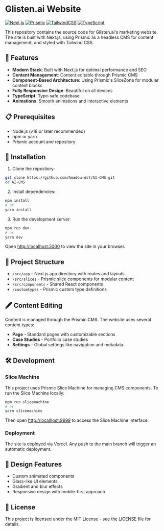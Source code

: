# Glisten.ai Website

[![Next.js](https://img.shields.io/badge/Next.js-13+-000000?style=for-the-badge&logo=next.js&logoColor=white)](https://nextjs.org/)
[![Prismic](https://img.shields.io/badge/Prismic-CMS-5163BA?style=for-the-badge&logo=prismic&logoColor=white)](https://prismic.io/)
[![TailwindCSS](https://img.shields.io/badge/TailwindCSS-06B6D4?style=for-the-badge&logo=tailwind-css&logoColor=white)](https://tailwindcss.com/)
[![TypeScript](https://img.shields.io/badge/TypeScript-3178C6?style=for-the-badge&logo=typescript&logoColor=white)](https://www.typescriptlang.org/)

This repository contains the source code for Glisten.ai's marketing website. The site is built with Next.js, using Prismic as a headless CMS for content management, and styled with Tailwind CSS.

## 🚀 Features

- **Modern Stack**: Built with Next.js for optimal performance and SEO
- **Content Management**: Content editable through Prismic CMS
- **Component-Based Architecture**: Using Prismic's SliceZone for modular content blocks
- **Fully Responsive Design**: Beautiful on all devices
- **TypeScript**: Type-safe codebase
- **Animations**: Smooth animations and interactive elements

## 📋 Prerequisites

- Node.js (v18 or later recommended)
- npm or yarn
- Prismic account and repository

## 🔧 Installation

1. Clone the repository:

```bash
git clone https://github.com/Amadou-dot/AI-CMS.git
cd AI-CMS
```

2. Install dependencies:

```bash
npm install
# or
yarn install
```

3. Run the development server:

```bash
npm run dev
# or
yarn dev
```

Open [http://localhost:3000](http://localhost:3000) to view the site in your browser.

## 🧩 Project Structure

- `/src/app` - Next.js app directory with routes and layouts
- `/src/slices` - Prismic slice components for modular content
- `/src/components` - Shared React components
- `/customtypes` - Prismic custom type definitions

## 🖋 Content Editing

Content is managed through the Prismic CMS. The website uses several content types:

- **Page** - Standard pages with customizable sections
- **Case Studies** - Portfolio case studies
- **Settings** - Global settings like navigation and metadata

## 🛠️ Development

### Slice Machine

This project uses Prismic Slice Machine for managing CMS components. To run the Slice Machine locally:

```bash
npm run slicemachine
# or
yarn slicemachine
```

Then open [http://localhost:9999](http://localhost:9999) to access the Slice Machine interface.

### Deployment

The site is deployed via Vercel. Any push to the main branch will trigger an automatic deployment.

## 🎨 Design Features

- Custom animated components
- Glass-like UI elements
- Gradient and blur effects
- Responsive design with mobile-first approach

## 📄 License

This project is licensed under the MIT License - see the LICENSE file for details.

